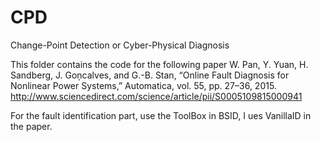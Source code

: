 # CPD
Change-Point Detection or Cyber-Physical Diagnosis

This folder contains the code for the following paper
W. Pan, Y. Yuan, H. Sandberg, J. Goņcalves, and G.-B. Stan, “Online Fault Diagnosis for Nonlinear Power Systems,” Automatica, vol. 55, pp. 27–36, 2015.
http://www.sciencedirect.com/science/article/pii/S0005109815000941

For the fault identification part, use the ToolBox in BSID, I ues VanillaID in the paper.
